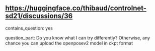 ## https://huggingface.co/thibaud/controlnet-sd21/discussions/36

contains_question: yes

question_part: Do you know what I can try differently? Otherwise, any chance you can upload the openposev2 model in ckpt format